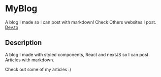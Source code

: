 # MyBlog
A blog I made so I can post with markdown! Check Others websites I post. [Dev.to](https://dev.to/gmkonan)

## Description
A blog I made with styled components, React and nextJS so I can post Articles with markdown.

Check out some of my articles :)
